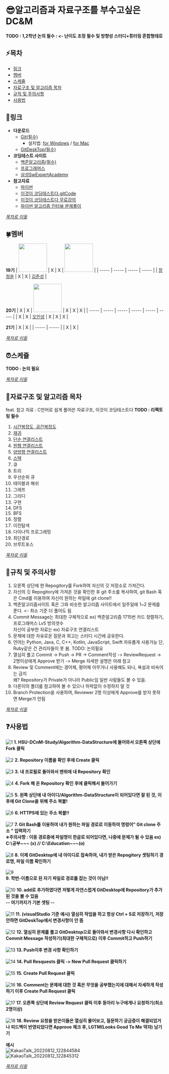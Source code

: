 # :sunglasses:알고리즘과 자료구조를 부수고싶은 DC&amp;M 

<B>TODO : 1,2학년 논의 필수 : <- 난이도 조정 필수 및 방향성 스터디+튜터링 혼합형태로</B>
<br>

## :zap:목차
* [링크](#iphone링크)
* [멤버](#four_leaf_clover멤버)
* [스케쥴](#alarm_clock스케쥴)
* [자료구조 및 알고리즘 목차](#book자료구조-및-알고리즘-목차)
* [규칙 및 주의사항](#muscle규칙-및-주의사항)
* [사용법](#question사용법)

## :iphone:링크
* <B>다운로드</B>
  + <a href = "https://git-scm.com/download/win">Git(필수)</a>
    - 설치법: [for Windows](https://github.com/HSU-DCnM-Study/Algorithm-DataStructure/blob/main/resource/git설치법/git설치법%20for%20Windows.pdf) / [for Mac](https://github.com/HSU-DCnM-Study/Algorithm-DataStructure/blob/main/resource/git설치법/git설치법%20for%20Mac.pdf)
  + <a href = "https://desktop.github.com">GitDeskTop(필수)</a>
* <b>코딩테스트 사이트</b>
  + <a href = "https://www.acmicpc.net">백준알고리즘(필수)</a><br>
  + <a href = "https://school.programmers.co.kr/learn/challenges">프로그래머스</a><br>
  + <a href = "https://swexpertacademy.com/main/main.do">삼성SwExpertAcademy</a><br>
* <b>참고자료</b>
  + <a href = "https://wikidocs.net/book/1">파이썬</a><br>
  + <a href = "https://github.com/ndb796/python-for-coding-test">이것이 코딩테스트다.gitCode</a><br>
  + <a href = "https://www.youtube.com/watch?v=m-9pAwq1o3w&list=PLRx0vPvlEmdAghTr5mXQxGpHjWqSz0dgC">이것이 코딩테스트다 무료강의</a><br>
  + <a href = "https://github.com/onlybooks/algorithm-interview">파이썬 알고리즘 인터뷰 문제풀이</a><br>

_[목차로 이동](#zap목차)_

## :four_leaf_clover:멤버
**19기**
| <a href="https://github.com/jeinie"><img src="https://avatars.githubusercontent.com/u/68533847?v=4" width="90" height="90"></a> | X | X | <a href="https://github.com/newJunsung"><img src="https://avatars.githubusercontent.com/u/107932188?v=4" width="90" height="90"></a> |
| ----- | ----- | ----- | ----- |
| [장정윤](https://github.com/jeinie) | X | X | [김준성](https://github.com/newJunsung) |

**20기**
| X | X | <a href="https://github.com/ois0886"><img src="https://avatars.githubusercontent.com/u/58154638?v=4" width="90" height="90"></a> | X | X | X |
| ----- | ----- | ----- | ----- | ----- | ----- |
| X | X | [오인성](https://github.com/ois0886) | X | X | X |

**21기**
| X | X |
| ----- | ----- |
| X | X |

_[목차로 이동](#zap목차)_

## :alarm_clock:스케쥴
<B>TODO : 논의 필요</B>

_[목차로 이동](#zap목차)_

## :book:자료구조 및 알고리즘 목차
feat. 참고 자료 : C언어로 쉽게 풀어쓴 자료구조, 이것이 코딩테스트다
<B>TODO : 리팩토링 필수</B>

1. <a href= "https://velog.io/@cha-suyeon/Algorithm-%EC%8B%9C%EA%B0%84-%EB%B3%B5%EC%9E%A1%EB%8F%84-%EA%B3%B5%EA%B0%84-%EB%B3%B5%EC%9E%A1%EB%8F%84">시간복잡도, 공간복잡도</a><br>
2. <a href = "https://www.secmem.org/blog/2021/07/09/recursion/">재귀</a><br>
3. <a href = "https://yjg-lab.tistory.com/118">단순 연결리스트</a><br>
4. <a href = "https://yjg-lab.tistory.com/120?category=932096">원형 연결리스트</a><br>
5. <a href = "https://yjg-lab.tistory.com/122?category=932096">양방향 연결리스트</a><br>
6. <a href = "https://gmlwjd9405.github.io/2018/08/03/data-structure-stack.htm">스택</a><br>
7. 큐
8. 트리
9. 우선순위 큐
10. 테이블과 해쉬
11. 그래프 
12. 그리디
13. 구현
14. DFS
15. BFS
16. 정렬
17. 이진탐색
18. 다이나믹 프로그래밍
19. 최단경로
20. 브루트포스

_[목차로 이동](#zap목차)_

## :muscle:규칙 및 주의사항
1. 오른쪽 상단에 현 Repogitory를 Fork하여 자신의 깃 저장소로 가져간다.
2. 자신의 깃 Repogitory에 가져온 것을 확인한 후 git 주소를 복사하여, git Bash 혹은 Cmd를 이용하여 자신이 원하는 파일에 git clone!!
3. 백준알고리즘사이트 혹은 그와 비슷한 알고리즘 사이트에서 일주일에 1~2 문제를 푼다. <- 최소 기준 더 풀어도 됨 <br>
4. Commit Message는 최대한 구체적으로 ex) 백준알고리즘 1715번 카드 정렬하기, 프로그래머스 Lv5 방의갯수 <br>
자신이 공부한 자료는 ex) 자료구조 연결리스트
5. 문제에 대한 자유로운 질문과 회고는 스터디 시간에 공유한다.
6. 언어는 Python, Java, C, C++, Kotlin, JavaScript, Swift 자유롭게 사용가능 단, Ruby같은 건 관리자들이 못 봄. TODO: 논의필요
7. 열심히 풀고 Commit -> Push -> PR -> Comment작성 -> ReviewRequest -> 2명이상에게 Approve 받기 -> Merge
자세한 설명은 아래 참고
8. Review 및 Comment에는 경어체, 평어체 아무거나 사용해도 되나, 욕설과 비속어는 금지<br>
왜? Repository가 Private가 아니라 Public임 일반 사람들도 볼 수 있음.
9. 다른이의 폴더를 참고하여 볼 수 있으나 허락없이 수정하지 말 것
10. Branch Protection을 사용하여, Reviewer 2명 이상에게 Approve를 받지 못하면 Merge가 안됨

_[목차로 이동](#zap목차)_

## :question:사용법
![1](https://user-images.githubusercontent.com/58154638/184289798-73195cb5-3d9d-4fdb-a5f2-dc6e87120063.jpg)
<B>1. HSU-DCnM-Study/Algorithm-DataStructure에 들어와서 오른쪽 상단에 Fork 클릭 </B><br>
<br>
![2](https://user-images.githubusercontent.com/58154638/184289805-4a2c034b-f3da-4643-98b2-21a478d9db5f.jpg)
<B>2. Repository 이름을 확인 후에 Create 클릭 </B><br>
<br>
![3](https://user-images.githubusercontent.com/58154638/184289810-943047c5-8446-4a54-8270-7cb45920c2a9.jpg)
<B>3. 내 프로필로 돌아와서 맨위에 내 Repository 확인 </B><br>
<br>
![4](https://user-images.githubusercontent.com/58154638/184289815-c0f488bf-c57d-438b-a2e4-7952d180bada.jpg)
<B>4. Fork 해 온 Repository 확인 후에 클릭해서 들어가기 </B><br>
<br>
![5](https://user-images.githubusercontent.com/58154638/184289824-dd7a1971-ebc7-4e7d-b3f6-b4e5cf0588c6.jpg)
<B>5. 왼쪽 상단에 내 아이디/Algorithm-DataStructure이 되어있다면 잘 된 것, 이후에 Git Clone을 위해 주소 복붙!</B><br>
<br>
![6](https://user-images.githubusercontent.com/58154638/184289830-31edab43-a931-4585-84ee-7465e53799af.jpg)
<B>6. HTTPS에 있는 주소 복붙!! </B><br>
<br>
![7](https://user-images.githubusercontent.com/58154638/184289835-6b2c2068-2549-4f29-a618-d9987ff4e712.jpg)
<B>7. Git Bash를 이용하여 내가 원하는 파일 경로로 이동하여 명렁어" Git clone 주소 " 입력하기 </B><br>
<B> ※주의사항 : 이동 경로중에 파일명이 한글로 되어있다면, 나중에 문제가 될 수 있음 ex) C:\공부\~~~ (x) // C:\Education\~~~(o)</B><br>
<br>
![8](https://user-images.githubusercontent.com/58154638/184289840-95af4127-815f-40d0-bcfb-d35a5c62d58b.jpg)
<B>8. 이제 GitDesktop에 내 아이디로 접속하여, 내가 받은 Repogitory 셋팅하기 경로명, 파일 이름 확인하기 </B><br>
<br>
![9](https://user-images.githubusercontent.com/58154638/184289845-abf7a689-6837-4db8-84bf-b3875c349388.jpg) <br>
<B>9. 학번-이름으로 된 자기 파일로 경로를 잡는 것이 아님!! </B><br>
<br>
![10](https://user-images.githubusercontent.com/58154638/184289847-05f05c68-e33b-4c5c-ae03-e0dd8a248ba1.jpg)
<B>10. add로 추가하였다면 저렇게 자연스럽게 GitDesktop에 Repository가 추가 된 것을 볼 수 있음</B><br>
<B> -- 여기까지가 기본 셋팅 -- </B><br>
<br>
![11](https://user-images.githubusercontent.com/58154638/184289849-a1c8d940-418f-4803-8390-fd60dac97ca0.jpg)
<B>11. (visualStudio 기준 예시) 열심히 작업을 하고 항상 Ctrl + S로 저장하기, 저장안하면 GitDeskTop에서 변경사항이 안 뜸 </B><br>
<br>
![12](https://user-images.githubusercontent.com/58154638/184289854-a786a8f5-10d3-4037-b324-ebc3c4141593.jpg)
<B>12. 열심히 문제를 풀고 GitDesktop으로 돌아와서 변경사항 다시 확인하고 Commit Message 작성하기(최대한 구체적으로) 이후 Commit하고 Push하기 </B><br>
<br>
![13](https://user-images.githubusercontent.com/58154638/184289859-d30c3c63-b3dc-4546-9251-22b7acd10ec8.jpg)
<B>13. Push이후 변경 사항 확인하기 </B><br>
<br>
![14](https://user-images.githubusercontent.com/58154638/184289863-16d75eb3-21a4-4f63-b31a-3e55caf63218.jpg)
<B>14. Pull Resquests 클릭 -> New Pull Request 클릭하기 </B><br>
<br>
![15](https://user-images.githubusercontent.com/58154638/184289869-beb2baac-5ad5-40a0-9aef-0de6bdd4a36d.jpg)
<B>15. Create Pull Request 클릭 </B><br>
<br>
![16](https://user-images.githubusercontent.com/58154638/184289875-6c4b6c79-4bca-4933-8b38-9dfd0478a798.jpg)
<B>16. Comment는 문제에 대한 것 혹은 무엇을 공부했는지에 대해서 자세하게 작성하기 이후 Create Pull Request 클릭 </B><br>
<br>
![17](https://user-images.githubusercontent.com/58154638/184289878-73dfa293-0f52-49e1-afd6-af2d50c70bfc.jpg)
<B>17. 오른쪽 상단에 Review Request 클릭 이후 동아리 누구에게나 요청하기(최소2명이상) </B><br>
<br>
![18](https://user-images.githubusercontent.com/58154638/184289882-d36a07c3-288c-4cb0-bef2-9140c5fac55a.jpg)
<B>18. Review 요청을 받은이들은 열심히 물어보고, 질문하기 궁금증이 해결되었거나 피드백이 반영되었다면 Approve 체크 후, LGTM(Looks Good To Me 약자) 남기기 </B><br>
<br>
<B> 예시 </B><br>
![KakaoTalk_20220812_122844584](https://user-images.githubusercontent.com/58154638/184292627-3a8dc649-61ef-438e-81b8-90bbcba27ad1.jpg) <br>
![KakaoTalk_20220812_122845312](https://user-images.githubusercontent.com/58154638/184292635-396704b7-f742-4470-91d8-3edff46bfbe4.jpg) <br>

_[목차로 이동](#zap목차)_
